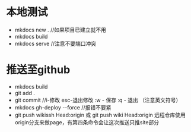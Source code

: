 # 本地测试
- mkdocs new . //如果项目已建立就不用
- mkdocs build
- mkdocs serve //注意不要端口冲突

# 推送至github
- mkdocs build
- git add .
- git commit //i-修改 esc-退出修改 :w - 保存 :q - 退出 （注意英文符号）
- mkdocs gh-deploy --force //报错不要紧
- git push wikissh Head:origin 或 git push wiki Head:origin
远程仓库使用origin分支来做page，有第四条命令会让这次推送只推site部分